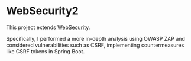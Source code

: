# WebSecurity2

This project extends [WebSecurity](https://github.com/annacervo95/WebSecurity).

Specifically, I performed a more in-depth analysis using OWASP ZAP and considered vulnerabilities such as CSRF, implementing countermeasures like CSRF tokens in Spring Boot.

